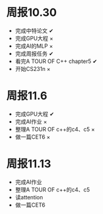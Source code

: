 # 周报10.30
* 完成中特论文 ✔
* 完成GPU大程 ×
* 完成AI的MLP ×
* 完成周报任务 ✔
* 看完A TOUR OF C++ chapter5 ✔
* 开始CS231n ×

# 周报11.6
* 完成GPU大程 ✔
* 完成AI作业 ×
* 整理A TOUR OF c++的c4、c5 ×
* 做一篇CET6 ×

# 周报11.13
* 完成AI作业
* 整理A TOUR OF c++的c4、c5
* 读attention
* 做一篇CET6
